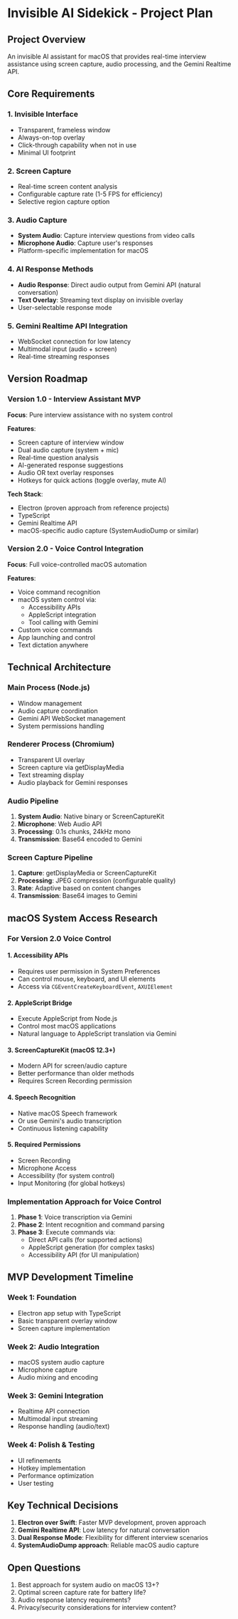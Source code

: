 # Invisible AI Sidekick - Project Plan

## Project Overview
An invisible AI assistant for macOS that provides real-time interview assistance using screen capture, audio processing, and the Gemini Realtime API.

## Core Requirements

### 1. Invisible Interface
- Transparent, frameless window
- Always-on-top overlay
- Click-through capability when not in use
- Minimal UI footprint

### 2. Screen Capture
- Real-time screen content analysis
- Configurable capture rate (1-5 FPS for efficiency)
- Selective region capture option

### 3. Audio Capture
- **System Audio**: Capture interview questions from video calls
- **Microphone Audio**: Capture user's responses
- Platform-specific implementation for macOS

### 4. AI Response Methods
- **Audio Response**: Direct audio output from Gemini API (natural conversation)
- **Text Overlay**: Streaming text display on invisible overlay
- User-selectable response mode

### 5. Gemini Realtime API Integration
- WebSocket connection for low latency
- Multimodal input (audio + screen)
- Real-time streaming responses

## Version Roadmap

### Version 1.0 - Interview Assistant MVP
**Focus**: Pure interview assistance with no system control

**Features**:
- Screen capture of interview window
- Dual audio capture (system + mic)
- Real-time question analysis
- AI-generated response suggestions
- Audio OR text overlay responses
- Hotkeys for quick actions (toggle overlay, mute AI)

**Tech Stack**:
- Electron (proven approach from reference projects)
- TypeScript
- Gemini Realtime API
- macOS-specific audio capture (SystemAudioDump or similar)

### Version 2.0 - Voice Control Integration
**Focus**: Full voice-controlled macOS automation

**Features**:
- Voice command recognition
- macOS system control via:
  - Accessibility APIs
  - AppleScript integration
  - Tool calling with Gemini
- Custom voice commands
- App launching and control
- Text dictation anywhere

## Technical Architecture

### Main Process (Node.js)
- Window management
- Audio capture coordination
- Gemini API WebSocket management
- System permissions handling

### Renderer Process (Chromium)
- Transparent UI overlay
- Screen capture via getDisplayMedia
- Text streaming display
- Audio playback for Gemini responses

### Audio Pipeline
1. **System Audio**: Native binary or ScreenCaptureKit
2. **Microphone**: Web Audio API
3. **Processing**: 0.1s chunks, 24kHz mono
4. **Transmission**: Base64 encoded to Gemini

### Screen Capture Pipeline
1. **Capture**: getDisplayMedia or ScreenCaptureKit
2. **Processing**: JPEG compression (configurable quality)
3. **Rate**: Adaptive based on content changes
4. **Transmission**: Base64 images to Gemini

## macOS System Access Research

### For Version 2.0 Voice Control

#### 1. **Accessibility APIs**
- Requires user permission in System Preferences
- Can control mouse, keyboard, and UI elements
- Access via `CGEventCreateKeyboardEvent`, `AXUIElement`

#### 2. **AppleScript Bridge**
- Execute AppleScript from Node.js
- Control most macOS applications
- Natural language to AppleScript translation via Gemini

#### 3. **ScreenCaptureKit (macOS 12.3+)**
- Modern API for screen/audio capture
- Better performance than older methods
- Requires Screen Recording permission

#### 4. **Speech Recognition**
- Native macOS Speech framework
- Or use Gemini's audio transcription
- Continuous listening capability

#### 5. **Required Permissions**
- Screen Recording
- Microphone Access
- Accessibility (for system control)
- Input Monitoring (for global hotkeys)

### Implementation Approach for Voice Control
1. **Phase 1**: Voice transcription via Gemini
2. **Phase 2**: Intent recognition and command parsing
3. **Phase 3**: Execute commands via:
   - Direct API calls (for supported actions)
   - AppleScript generation (for complex tasks)
   - Accessibility API (for UI manipulation)

## MVP Development Timeline

### Week 1: Foundation
- Electron app setup with TypeScript
- Basic transparent overlay window
- Screen capture implementation

### Week 2: Audio Integration
- macOS system audio capture
- Microphone capture
- Audio mixing and encoding

### Week 3: Gemini Integration
- Realtime API connection
- Multimodal input streaming
- Response handling (audio/text)

### Week 4: Polish & Testing
- UI refinements
- Hotkey implementation
- Performance optimization
- User testing

## Key Technical Decisions

1. **Electron over Swift**: Faster MVP development, proven approach
2. **Gemini Realtime API**: Low latency for natural conversation
3. **Dual Response Mode**: Flexibility for different interview scenarios
4. **SystemAudioDump approach**: Reliable macOS audio capture

## Open Questions

1. Best approach for system audio on macOS 13+?
2. Optimal screen capture rate for battery life?
3. Audio response latency requirements?
4. Privacy/security considerations for interview content?